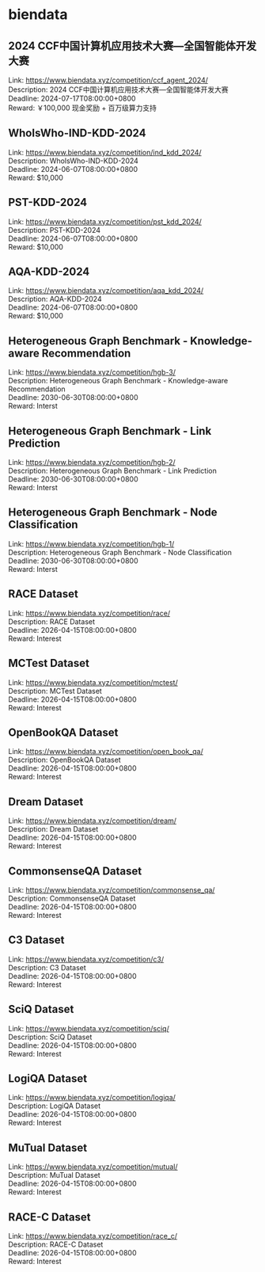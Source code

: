 # biendata



## 2024 CCF中国计算机应用技术大赛—全国智能体开发大赛

Link: https://www.biendata.xyz/competition/ccf_agent_2024/  
Description: 2024 CCF中国计算机应用技术大赛—全国智能体开发大赛  
Deadline: 2024-07-17T08:00:00+0800  
Reward: ￥100,000 现金奖励 + 百万级算力支持  


## WhoIsWho-IND-KDD-2024

Link: https://www.biendata.xyz/competition/ind_kdd_2024/  
Description: WhoIsWho-IND-KDD-2024  
Deadline: 2024-06-07T08:00:00+0800  
Reward: $10,000  


## PST-KDD-2024

Link: https://www.biendata.xyz/competition/pst_kdd_2024/  
Description: PST-KDD-2024  
Deadline: 2024-06-07T08:00:00+0800  
Reward: $10,000  


## AQA-KDD-2024

Link: https://www.biendata.xyz/competition/aqa_kdd_2024/  
Description: AQA-KDD-2024  
Deadline: 2024-06-07T08:00:00+0800  
Reward: $10,000  


## Heterogeneous Graph Benchmark - Knowledge-aware Recommendation

Link: https://www.biendata.xyz/competition/hgb-3/  
Description: Heterogeneous Graph Benchmark - Knowledge-aware Recommendation  
Deadline: 2030-06-30T08:00:00+0800  
Reward: Interst  


## Heterogeneous Graph Benchmark - Link Prediction

Link: https://www.biendata.xyz/competition/hgb-2/  
Description: Heterogeneous Graph Benchmark - Link Prediction  
Deadline: 2030-06-30T08:00:00+0800  
Reward: Interst  


## Heterogeneous Graph Benchmark - Node Classification

Link: https://www.biendata.xyz/competition/hgb-1/  
Description: Heterogeneous Graph Benchmark - Node Classification  
Deadline: 2030-06-30T08:00:00+0800  
Reward: Interst  


## RACE Dataset

Link: https://www.biendata.xyz/competition/race/  
Description: RACE Dataset  
Deadline: 2026-04-15T08:00:00+0800  
Reward: Interest  


## MCTest Dataset

Link: https://www.biendata.xyz/competition/mctest/  
Description: MCTest Dataset  
Deadline: 2026-04-15T08:00:00+0800  
Reward: Interest  


## OpenBookQA Dataset

Link: https://www.biendata.xyz/competition/open_book_qa/  
Description: OpenBookQA Dataset  
Deadline: 2026-04-15T08:00:00+0800  
Reward: Interest  


## Dream Dataset

Link: https://www.biendata.xyz/competition/dream/  
Description: Dream Dataset  
Deadline: 2026-04-15T08:00:00+0800  
Reward: Interest  


## CommonsenseQA Dataset

Link: https://www.biendata.xyz/competition/commonsense_qa/  
Description: CommonsenseQA Dataset  
Deadline: 2026-04-15T08:00:00+0800  
Reward: Interest  


## C3 Dataset

Link: https://www.biendata.xyz/competition/c3/  
Description: C3 Dataset  
Deadline: 2026-04-15T08:00:00+0800  
Reward: Interest  


## SciQ Dataset

Link: https://www.biendata.xyz/competition/sciq/  
Description: SciQ Dataset  
Deadline: 2026-04-15T08:00:00+0800  
Reward: Interest  


## LogiQA Dataset

Link: https://www.biendata.xyz/competition/logiqa/  
Description: LogiQA Dataset  
Deadline: 2026-04-15T08:00:00+0800  
Reward: Interest  


## MuTual Dataset

Link: https://www.biendata.xyz/competition/mutual/  
Description: MuTual Dataset  
Deadline: 2026-04-15T08:00:00+0800  
Reward: Interest  


## RACE-C Dataset

Link: https://www.biendata.xyz/competition/race_c/  
Description: RACE-C Dataset  
Deadline: 2026-04-15T08:00:00+0800  
Reward: Interest  

